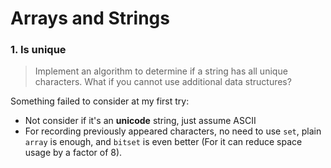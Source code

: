# Arrays and Strings

### 1. Is unique

> Implement an algorithm to determine if a string has all unique characters. What if you cannot use additional data structures?

Something failed to consider at my first try:

-   Not consider if it's an **unicode** string, just assume ASCII
-   For recording previously appeared characters, no need to use `set`, plain `array` is enough, and `bitset` is even better (For it can reduce space usage by a factor of 8).
